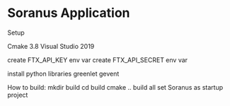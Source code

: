 Soranus Application
==========
Setup

Cmake 3.8
Visual Studio 2019

create FTX_API_KEY env var
create FTX_API_SECRET env var

install python libraries
greenlet
gevent

How to build:
mkdir build
cd build
cmake ..
build all
set Soranus as startup project
```
